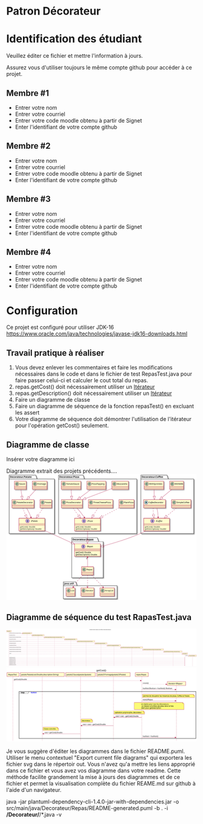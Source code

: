 
# Patron Décorateur

# Identification des étudiant

Veuillez éditer ce fichier et mettre l'information à jours.

Assurez vous d'utiliser toujours le même compte github pour accéder à ce projet.
## Membre #1
- <nomComplet1>Entrer votre nom</nomComplet1>
- <courriel1>Entrer votre courriel</courriel1>
- <codeMoodle1>Entrer votre code moodle obtenu à partir de Signet</codeMoodle1>
- <githubAccount1>Enter l'identifiant de votre compte github</githubAccount1>

## Membre #2
- <nomComplet2>Entrer votre nom</nomComplet2>
- <courriel2>Entrer votre courriel</courriel2>
- <codeMoodle2>Entrer votre code moodle obtenu à partir de Signet</codeMoodle2>
- <githubAccount2>Enter l'identifiant de votre compte github</githubAccount2>

## Membre #3
- <nomComplet3>Entrer votre nom</nomComplet3>
- <courriel3>Entrer votre courriel</courriel3>
- <codeMoodle3>Entrer votre code moodle obtenu à partir de Signet</codeMoodle3>
- <githubAccount3>Enter l'identifiant de votre compte github</githubAccount3>

## Membre #4
- <nomComplet4>Entrer votre nom</nomComplet4>
- <courriel4>Entrer votre courriel</courriel4>
- <codeMoodle4>Entrer votre code moodle obtenu à partir de Signet</codeMoodle4>
- <githubAccount4>Enter l'identifiant de votre compte github</githubAccount4>

# Configuration
Ce projet est configuré pour utiliser JDK-16
https://www.oracle.com/java/technologies/javase-jdk16-downloads.html

## Travail pratique à réaliser
1. Vous devez enlever les commentaires et faire les modifications nécessaires dans le code et dans le fichier de test RepasTest.java pour faire passer
celui-ci et calculer le cout total du repas.   
1. repas.getCost() doit nécessairement utiliser un <u>Itérateur</u> 
2. repas.getDescription() doit nécessairement utiliser un <u>Itérateur</u> 
3. Faire un diagramme de classe
4. Faire un diagramme de séquence de la fonction repasTest() en excluant les assert
5. Votre diagramme de séquence doit démontrer l'utilisation de l'itérateur pour l'opération getCost() seulement.

  
## Diagramme de classe
Insérer votre diagramme ici

Diagramme extrait des projets précédents.... 
![DCL](src/main/java/Decorateur/Repas/README-generated/Diagramme%20de%20classe.svg)
## Diagramme de séquence du test RapasTest.java

![initialisation](README/DS-initialisation.svg)
![getCost](README/DS-getCost.svg)





Je vous suggère d'éditer les diagrammes dans le fichier README.puml. Utiliser le menu contextuel "Export current file diagrams" qui exportera les fichier svg dans le répertoir out. Vous n'avez qu'a mettre les liens approprié dans ce fichier et vous avez vos diagramme dans votre readme.  Cette méthode facilite grandement la mise à jours des diagrammes et de ce fichier et permet la visualisation complète du fichier REAME.md sur github à l'aide d'un navigateur.

java -jar plantuml-dependency-cli-1.4.0-jar-with-dependencies.jar -o src/main/java/Decorateur/Repas/README-generated.puml -b . -i **/Decorateur/**/*.java  -v